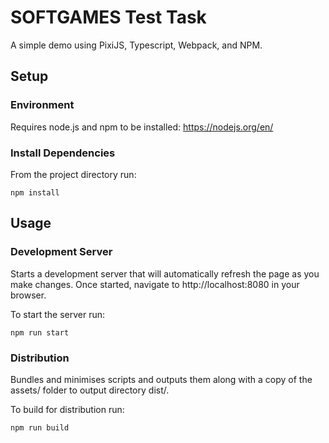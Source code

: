 # SOFTGAMES Test Task

A simple demo using PixiJS, Typescript, Webpack, and NPM.

## Setup

### Environment

Requires node.js and npm to be installed: https://nodejs.org/en/

### Install Dependencies

From the project directory run:

`npm install`

## Usage

### Development Server

Starts a development server that will automatically refresh the page as you make changes. Once started, navigate to http://localhost:8080 in your browser.

To start the server run:

`npm run start`

### Distribution

Bundles and minimises scripts and outputs them along with a copy of the assets/ folder to output directory dist/.

To build for distribution run:

`npm run build`